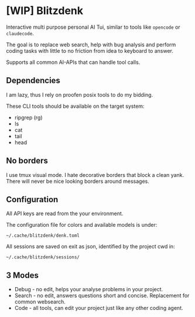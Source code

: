 # [WIP] Blitzdenk

Interactive multi purpose personal AI Tui, similar to tools like `opencode` or `claudecode`.

The goal is to replace web search, help with bug analysis and perform coding tasks with little to
no friction from idea to keyboard to answer.

Supports all common AI-APIs that can handle tool calls.

## Dependencies

I am lazy, thus I rely on proofen posix tools to do my bidding.

These CLI tools should be available on the target system:

- ripgrep (rg)
- ls
- cat
- tail
- head

## No borders

I use tmux visual mode. I hate decorative borders that block a clean yank. There will never be nice looking borders around
messages.

## Configuration

All API keys are read from the your environment.

The configuration file for colors and available models is under:

`~/.cache/blitzdenk/denk.toml`

All sessions are saved on exit as json, identified by the project cwd in:

`~/.cache/blitzdenk/sessions/`

## 3 Modes

- Debug - no edit, helps your analyse problems in your project.
- Search - no edit, answers questions short and concise. Replacement for common websearch.
- Code - all tools, can edit your project just like any other coding agent.
